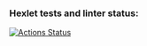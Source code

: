 ### Hexlet tests and linter status:
[![Actions Status](https://github.com/ayankz/layout-designer-project-lvl1/workflows/hexlet-check/badge.svg)](https://github.com/ayankz/layout-designer-project-lvl1/actions)